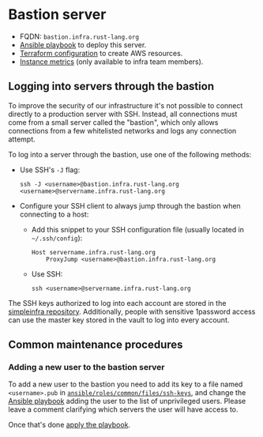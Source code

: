 # Bastion server

- FQDN: `bastion.infra.rust-lang.org`
- [Ansible playbook][ansible] to deploy this server.
- [Terraform configuration][terraform] to create AWS resources.
- [Instance metrics][grafana] (only available to infra team members).

## Logging into servers through the bastion

To improve the security of our infrastructure it's not possible to connect
directly to a production server with SSH. Instead, all connections must come
from a small server called the "bastion", which only allows connections from a
few whitelisted networks and logs any connection attempt.

To log into a server through the bastion, use one of the following methods:

- Use SSH's `-J` flag:

  ```console
  ssh -J <username>@bastion.infra.rust-lang.org <username>@servername.infra.rust-lang.org
  ```

- Configure your SSH client to always jump through the bastion when connecting to a host:

  - Add this snippet to your SSH configuration file (usually located in `~/.ssh/config`):

    ```console
    Host servername.infra.rust-lang.org
        ProxyJump <username>@bastion.infra.rust-lang.org
    ```

  - Use SSH:

    ```console
    ssh <username>@servername.infra.rust-lang.org
    ```

The SSH keys authorized to log into each account are stored in the [simpleinfra
repository][keys]. Additionally, people with sensitive 1password access can use
the master key stored in the vault to log into every account.

## Common maintenance procedures

### Adding a new user to the bastion server

To add a new user to the bastion you need to add its key to a file named
`<username>.pub` in [`ansible/roles/common/files/ssh-keys`][keys], and change
the [Ansible playbook][ansible] adding the user to the list of unprivileged
users. Please leave a comment clarifying which servers the user will have
access to.

Once that's done [apply the playbook][ansible-apply].

[ansible]: https://github.com/rust-lang/simpleinfra/blob/master/ansible/playbooks/bastion.yml
[terraform]: https://github.com/rust-lang/simpleinfra/tree/master/terraform/bastion
[grafana]: https://grafana.rust-lang.org/d/rpXrFfKWz/instance-metrics?orgId=1&var-instance=bastion.infra.rust-lang.org:9100
[keys]: https://github.com/rust-lang/simpleinfra/tree/master/ansible/roles/common/files/ssh-keys
[ansible-apply]: https://github.com/rust-lang/simpleinfra/blob/master/ansible/README.md#executing-a-playbook
